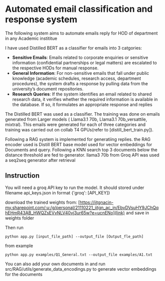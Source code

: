 # Automated email classification and response system 
The following system aims to automate emails reply for HOD of department in any Academic instititue 

I have used Distilled BERT as a classifier for emails into 3 catgories:

- **Sensitive Emails**:
Emails related to corporate enquiries or sensitive information (confidential partnerships or
legal matters) are escalated to the respective HODs for manual response.
- **General Information**:
For non-sensitive emails that fall under public knowledge (academic schedules, research
access, department procedures), the system drafts a response by pulling data from the
university’s document repositories.
- **Research Queries**:
If the system identifies an email related to shared research data, it verifies whether the
required information is available in the database. If so, it formulates an appropriate response
and replies

The Distilled BERT was used as a classifier. The training was done on emails generated from Larger models ( Llama3.1 70b, Llama3.1 70b_versattile, mixtral). This emails were generated for each of three categories and training was carried out on collab T4 GPUs(refer to [distill_bert_train.py]).

Following a RAG system is implemented for generatiing replies. the RAG encoder used is Distill BERT base model used for vector embeddings for Documents and query. Following a KNN search top 3 documents below the distance threshold are fed to generator. llama3 70b from Groq API was used a seq2seq generator after retrieval


## Instruction

You will need a groq API key to run the model. It should stored under filename api_keys.json in format {'groq': [API_KEY]}

download the trained weights from: [https://iitgnacin-my.sharepoint.com/:u:/g/personal/21110221_iitgn_ac_in/EbvDVsuHY9JChQqhEHmR43AB_HWQZsEVvNLV40vj3ur65w?e=ucnENo](link) and save in weights folder


Then run 
```
python app.py [input_file_path] --output_file [Output_fle_path]
```
from example
```
python app.py examples/Q1_General.txt --output_file examples/A1.txt
```

You can also add your own documents in and run src/RAG/utils/generate_data_encodings.py to generate vector embeddings for the documents



